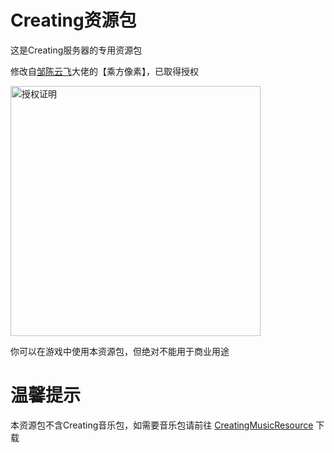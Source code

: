 # Creating资源包

这是Creating服务器的专用资源包

修改自[邹陈云飞](https://space.bilibili.com/170651403)大佬的【乘方像素】，已取得授权

<img src="https://github.com/linyushu520/CreatingResource/raw/main/%E6%8E%88%E6%9D%83%E8%AF%81%E6%98%8E.jpg" alt="授权证明" width="400"/></a>

你可以在游戏中使用本资源包，但绝对不能用于商业用途

# 温馨提示

本资源包不含Creating音乐包，如需要音乐包请前往 [CreatingMusicResource](https://github.com/CatalpaCute/catalpacute.github.io/releases/) 下载

